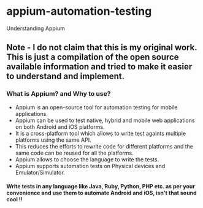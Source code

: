 # appium-automation-testing
Understanding Appium

## Note - I do not claim that this is my original work. This is just a compilation of the open source available information and tried to make it easier to understand and implement.


### What is Appium? and Why to use?
* Appium is an open-source tool for automation testing for mobile applications. 
* Appium can be used to test native, hybrid and mobile web applications on both Android and iOS platforms. 
* It is a cross-platform tool which allows to write test againts multiple platforms using the same API. 
* This reduces the efforts to rewrite code for different platforms and the same code can be reused for all the platforms.
* Appium allows to choose the language to write the tests.
* Appium supports automation tests on Physical devices and Emulator/Simulator.

#### Write tests in any language like Java, Ruby, Python, PHP etc. as per your convenience and use them to automate Android and iOS, isn't that sound cool !!

